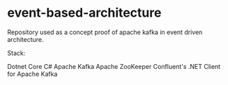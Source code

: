 # event-based-architecture
Repository used as a concept proof of apache kafka in event driven architecture.

Stack:

Dotnet Core
C#
Apache Kafka
Apache ZooKeeper
Confluent's .NET Client for Apache Kafka

